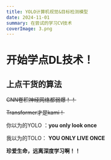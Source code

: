 ```yaml
---
title: YOLO计算机视觉&目标检测模型
date: 2024-11-01
summary: 在尝试的学习CV技术
coverImage: 3.png
---
```


# 开始学点DL技术！

## 上点干货的算法
~~CNN卷积神经网络都弱爆！！~~

~~Transformer才是kami！~~

你以为的YOLO ：**you only look once**

我以为的TOLO： **YOU ONLY LIVE ONCE**

**珍爱生命，远离深度学习啊！！**